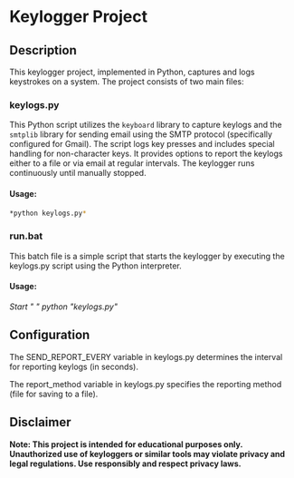 # Keylogger Project

## Description

This keylogger project, implemented in Python, captures and logs keystrokes on a system. The project consists of two main files:

### keylogs.py

This Python script utilizes the `keyboard` library to capture keylogs and the `smtplib` library for sending email using the SMTP protocol (specifically configured for Gmail). The script logs key presses and includes special handling for non-character keys. It provides options to report the keylogs either to a file or via email at regular intervals. The keylogger runs continuously until manually stopped.

#### Usage:

```bash
*python keylogs.py*
```

### run.bat
This batch file is a simple script that starts the keylogger by executing the keylogs.py script using the Python interpreter.

#### Usage:
*Start " " python "keylogs.py"*


## Configuration

The SEND_REPORT_EVERY variable in keylogs.py determines the interval for reporting keylogs (in seconds).

The report_method variable in keylogs.py specifies the reporting method (file for saving to a file).

## Disclaimer
__Note: This project is intended for educational purposes only. Unauthorized use of keyloggers or similar tools may violate privacy and legal regulations. Use responsibly and respect privacy laws.__
